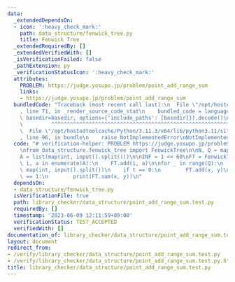 ```yaml
---
data:
  _extendedDependsOn:
  - icon: ':heavy_check_mark:'
    path: data_structure/fenwick_tree.py
    title: Fenwick Tree
  _extendedRequiredBy: []
  _extendedVerifiedWith: []
  _isVerificationFailed: false
  _pathExtension: py
  _verificationStatusIcon: ':heavy_check_mark:'
  attributes:
    PROBLEM: https://judge.yosupo.jp/problem/point_add_range_sum
    links:
    - https://judge.yosupo.jp/problem/point_add_range_sum
  bundledCode: "Traceback (most recent call last):\n  File \"/opt/hostedtoolcache/Python/3.11.3/x64/lib/python3.11/site-packages/onlinejudge_verify/documentation/build.py\"\
    , line 71, in _render_source_code_stat\n    bundled_code = language.bundle(stat.path,\
    \ basedir=basedir, options={'include_paths': [basedir]}).decode()\n          \
    \         ^^^^^^^^^^^^^^^^^^^^^^^^^^^^^^^^^^^^^^^^^^^^^^^^^^^^^^^^^^^^^^^^^^^^^^^^^^^^^^^^^\n\
    \  File \"/opt/hostedtoolcache/Python/3.11.3/x64/lib/python3.11/site-packages/onlinejudge_verify/languages/python.py\"\
    , line 96, in bundle\n    raise NotImplementedError\nNotImplementedError\n"
  code: "# verification-helper: PROBLEM https://judge.yosupo.jp/problem/point_add_range_sum\n\
    \nfrom data_structure.fenwick_tree import FenwickTree\n\nN, Q = map(int, input().split())\n\
    A = list(map(int, input().split()))\n\nINF = 1 << 60\nFT = FenwickTree(N)\nfor\
    \ i, a in enumerate(A):\n    FT.add(i, a)\n\nfor _ in range(Q):\n    t, x, y =\
    \ map(int, input().split())\n    if t == 0:\n        FT.add(x, y)\n    elif t\
    \ == 1:\n        print(FT.sum(x, y))\n"
  dependsOn:
  - data_structure/fenwick_tree.py
  isVerificationFile: true
  path: library_checker/data_structure/point_add_range_sum.test.py
  requiredBy: []
  timestamp: '2023-06-09 12:11:59+09:00'
  verificationStatus: TEST_ACCEPTED
  verifiedWith: []
documentation_of: library_checker/data_structure/point_add_range_sum.test.py
layout: document
redirect_from:
- /verify/library_checker/data_structure/point_add_range_sum.test.py
- /verify/library_checker/data_structure/point_add_range_sum.test.py.html
title: library_checker/data_structure/point_add_range_sum.test.py
---
```

